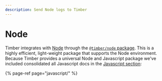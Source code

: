 ```yaml
---
description: Send Node logs to Timber
---
```


# Node

Timber integrates with [Node](https://nodejs.org) through the [`@timber/node` package](https://github.com/timberio/timber-js). This is a highly efficient, light-weight package that supports the Node environment. Because Timber provides a universal Node and Javascript package we've included consolidated all Javascript docs in the [Javascript section](javascript/):

{% page-ref page="javascript/" %}

